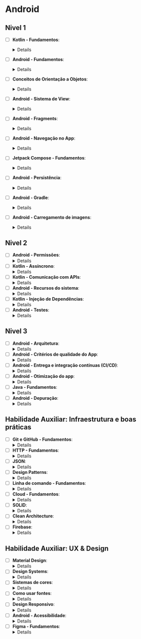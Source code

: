 # Android
## Nivel 1

- [ ] **Kotlin - Fundamentos**:
   <details>
      <ul>
      <li>Kotlin é uma linguagem de programação multiplataforma, orientada a objetos, funcional e estaticamente tipada. Ela compila para a máquina virtual Java e também pode ser traduzida para a linguagem JavaScript e compilada para código nativo (via LLVM). É a linguagem oficial do sistema Android da Google.</li>
      <li>Entender a sua sintaxe</li>
      <li>Conhecer os tipos primitivos</li>
      <li>Declarar e usar variáveis e constantes</li>
      <li>Usar estruturas condicionais (if, else)</li>
      <li>Usar estruturas de repetição e laços (while, for)</li>
      <li>Usar funções, passando parâmetros e argumentos</li>
      <li>Implementando métodos e reutilizando eles</li>
      <li>Null Safety (Elimine o perigo de referências nulas)</li>
      <li>Exceptions e Throwables</li>
      <li>Convenções de código</li>
      <li>Manipular Coleções, arrays e listas</li>
      <li>Recursos do Paradigma funcional</li>
      <li>Orientação a Objetos com Kotlin (Properties, Data class, Companion Objects, Delegation)</li>
      </ul>
   </details>
   
- [ ] **Android - Fundamentos**:
   <details>
      <ul>
      <li>Conhecer Kotlin, Java ou C++ que são as linguagens para desenvolver Apps Android.</li>
      <li>Entender como o SDK do Android empacota o código e recursos do App em um APK (Android Package - Pacote Android) para rodar no SO do Android</li>
      <li>Saber os componentes de entrada de um App - Activity, Service, Broadcast Receiver e Content Provider</li>
      <li>Compreender os ciclos de vida de componentes do Android e como funcionam - O ciclo de vida de uma Activity</li>
      <li>Ativar componentes de entrada do App com Intents</li>
      <li>Conhecer o arquivo de manifesto e os principais itens de configuração</li>
      <li>Entender quais são os recursos de um projeto Android - código fonte, recursos estáticos, drawables, layout, mipmap, values etc</li>
      <li>Criar um projeto Android com o Android Studio e rodar em um dispositivo físico ou virtual</li>
      <li>Conhecer bibliotecas do jetpack para garantir a compatibilidade entre as versões do Android</li>
      </ul>
   </details>
   
- [ ] **Conceitos de Orientação a Objetos**:
   <details>
      <ul>
      <li>A Programação Orientada a Objetos é um paradigma de programação de software baseado na composição e interação entre diversas unidades chamadas de &#39;objetos&#39; e as classes, que contêm uma identidade, propriedades e métodos). Ela é baseada em quatro componentes da programação: abstração digital, encapsulamento, herança e polimorfismo.</li>
      <li>Como funcionam objetos</li>
      <li>Criar e utilizar construtores</li>
      <li>O que são classes</li>
      <li>Criar e utilizar métodos</li>
      <li>Como funciona encapsulamento</li>
      <li>O que é herança</li>
      <li>O que é polimorfismo</li>
      <li>Como funcionam interfaces</li>
      <li>O que são abstrações</li>
      </ul>
   </details>
- [ ] **Android - Sistema de View**:
   <details>
      <ul>
      <li>A classe View representa o bloco básico de construção dos componentes de interface do usuário em Android.</li>
      <li>Conhecer a referência View e ViewGroup para definir um Layout</li>
      <li>Saber as principais ViewGroups para construir layouts - LinearLayout, RelativeLayout, FrameLayout e ConstraintLayout</li>
      <li>Usar o editor visual de Layout para personalizar a tela, ou então, utilizar o arquivo XML para a edição</li>
      <li>Conhecer o Preview do editor visual e usá-lo para preparar as telas e componentes do App</li>
      <li>Utilizar as Views do SDK do Android - TextView, Button, EditText, CheckBox, DatePicker etc</li>
      <li>Criar Views personalizadas para atender demandas específicas</li>
      <li>Personalizar as Views com propriedades do Android ou da própria View - Ajustes de altura, largura, visibilidade, espaçamento</li>
      <li>Implementar Layouts de conteúdos dinâmico com adaptadores - AdapterView e RecyclerView</li>
      <li>Integrar código de negócio com o layout da tela - Chamar e manipular as Views com o View Binding</li>
      <li>Reagir a eventos das Views a partir de listeners como cliques, cliques longos, rolagem, arrastar e soltar</li>
      </ul>
   </details>
- [ ] **Android - Fragments**:
   <details>
      <ul>
      <li>Um Fragment representa o comportamento ou uma parte da interface do usuário em uma Activity hospedeira. É possível combinar vários fragmentos em uma única Activity para criar uma IU de vários painéis e reutilizar um fragmento em diversas atividades. Você pode imaginar um fragment como uma seção modular de uma Activity, que tem o próprio ciclo de vida, recebe os próprios eventos de entrada e que pode ser adicionada ou removida durante a execução da Activity.</li>
      <li>Entender o que é um Fragment</li>
      <li>Como usar e reutilizar Fragments na mesma Activity</li>
      <li>Entender os motivos para utilizar Fragments em projetos Android</li>
      <li>Implementar layouts com múltiplos painéis</li>
      <li>Migrar projetos Android que utilizam apenas Activities para utilizar fragments</li>
      <li>Lidar com transações do gerenciador de fragments</li>
      </ul>
   </details>
- [ ] **Android - Navegação no App**:
   <details>
      <ul>
      <li>A navegação de telas em Apps é fundamental para a experiência de uso de Apps Android. Para isso é essencial conhecer os princípios de navegação do Android.</li>
      <li>Aprender o que é a biblioteca Navigation e como é possível implementá-la, seja para o sistema de Views ou para o Jetpack Compose</li>
      <li>Integrar a navegação com componentes do App, seja em navegação de abas, ou na visualização de componentes visuais dependendo da tela</li>
      <li>Saber o que é uma task de back stack do Android</li>
      <li>Conhecer os App links - Deep Link, Web Links e Android App Links</li>
      </ul>
   </details>
- [ ] **Jetpack Compose - Fundamentos**:
   <details>
      <ul>
      <li>O Jetpack Compose é uma ferramenta que trás a proposta de criar interfaces nativas Android com menos código, mais rápido e deixa seus apps mais bonitos, ele faz isso através da abordagem declarativa.</li>
      <li>Criar um app Android do zero utilizando o Jetpack Compose</li>
      <li>Construção de Layouts apartir de composables</li>
      <li>Pré-visualizações de Composables</li>
      <li>Gerenciamento de estados, eventos, composição e recomposição</li>
      <li>Configurar o Compose em um projeto já existente e aplicar a interoperabilidade</li>
      <li>Trabalhar com formulários</li>
      <li>Entender a diferença do XML para o Compose</li>
      <li>Manter estados utilizando o padrão MVVM com ViewModel e StateFlow, entendendo o ciclo de vida</li>
      </ul>
   </details>
- [ ] **Android - Persistência**:
   <details>
      <ul>
      <li>O conceito de &quot;persistência de dados&quot; refere-se a garantir que as informações inseridas na aplicação serão armazenadas em um meio em que possam ser recuperadas de forma consistente. Ou seja, são registros permanentes e que não são perdidos quando há o encerramento da sessão.</li>
      <li>No Android podemos armazenar de maneira persistente arquivos específicos ou para o App ou compartilhado, informações de tipo primitivo com preferências e dados estruturados com banco de dados.</li>
      </ul>
   </details>
- [ ] **Android - Gradle**:
   <details>
      <ul>
      <li>O Gradle e o plug-in do Android para Gradle(AGP) oferecem uma maneira flexível de compilar, criar, gerenciar e empacotar seu app ou biblioteca Android.</li>
      <li>O que é uma build tool</li>
      <li>Aprender a estrutura de um projeto Android como um projeto multi módulo do Gradle</li>
      <li>Para que serve o Gradle e como usá-lo</li>
      <li>O que são dependências e como utilizá-las</li>
      </ul>
   </details>
- [ ] **Android - Carregamento de imagens**:
   <details>
      <ul>
      <li>As imagens vem em tamanhos e formas diferentes. Na maioria dos casos, elas são maiores do que o necessário para a Interface de usuário (UI) de um app. Dado que estamos trabalhando com memória limitada, no Android é usada uma técnica de decodificação de bitmaps, para evitar todo o trabalho de utilizar isso, temos diversas bibliotecas que facilitam esse processo.</li>
      <li>O que é Bitmap</li>
      <li>Conhecer as bibliotecas de carregamento de imagens (Glide, Picasso, Coil, entre oturas) e usá-las</li>
      <li>Vantagens e desvantagens das bibliotecas de carregamento de imagens</li>
      </ul>
   </details>
   
## Nivel 2

- [ ] **Android - Permissões**:
   <details>
      <ul>
      <li>As permissões do app ajudam a apoiar a privacidade do usuário protegendo dados restritos, como estados do sistema e os dados de contatos dos usuários, há também as ações restritas, como a conexão a um dispositivo pareado e a gravação de áudio ou uso de câmera.</li>
      <li>Entender o que são permissões</li>
      <li>Aprender sobre os diferentes tipos de permissões</li>
      <li>Permissões especiais</li>
      <li>Práticas recomendadas</li>
      </ul>
   </details>
- [ ] **Kotlin - Assíncrono**:
   <details>
      <ul>
      <li>Na programação assíncrona as funções não são executadas em ordem. Com o assincronismo, podemos interromper do código para conseguirmos alguma outra informação necessária para a continuar a execução. Isso significa que o código espera por uma outra parte do código e, enquanto espera, executa as demais partes.</li>
      <li>Aprender as possibilidades para rodar o código de maneira assíncrona no Android</li>
      <li>Conhecer o pacote java.concurrent e as suas soluções</li>
      <li>Utilizar Coroutines como uma solução de código assíncrono no Kotlin</li>
      <li>Entender e usar estruturas reativas como LiveData, Flow, StateFlow, RX, etc</li>
      </ul>
   </details>
- [ ] **Kotlin - Comunicação com APIs**:
   <details>
      <ul>
      <li>Uma API é uma interface que desenvolvedores de software utilizam para programar a interação com componentes ou recursos de software fora de seu próprio código. Uma definição ainda mais simples é que uma API é a parte de um componente de software que é acessível a outros componentes.</li>
      <li>Realizar requisições HTTP para se comunicar com serviços online, como REST API é fundamental na maioria dos Apps Android. Sendo assim, é importante conhecer as principais ferramentas e técnicas necessárias para esse tipo de funcionalidade.</li>
      <li>Conhecer bibliotecas famosas no mundo Android para realizar requisições - Retrofit, Ktor ou Volley</li>
      <li>Configurar as requisições para executararem de maneira assíncrona</li>
      <li>Converter objetos para JSON e vice-versa</li>
      </ul>
   </details>
- [ ] **Android - Recursos do sistema**:
   <details>
      <ul>
      <li>Os smartphones que estão sob a plataforma Android, na sua grande maioria possuem diversos recursos específicos do sistema, tais como câmeras, sensores, gps, entre outros.</li>
      <li>Aprenda quais são e como utilizar esses recursos</li>
      </ul>
   </details>
- [ ] **Kotlin - Injeção de Dependências**:
   <details>
      <ul>
      <li>Injeção de Dependências é um padrão de projeto no qual uma classe solicita dependências de fontes externas ao invés de criá-las.</li>
      <li>Ao escrever códigos em projetos Android, é muito que uma funcionalidade utilize códigos de bibliotecas, como o Room para salvar dados ou o Retrofit para fazer requisições para REST API. Essas bibliteocas são conhecidas como dependências dos nossos códigos, justamente pela necessidade para realizar a ação esperada. Usar essas bibliotecas com facilidade em qualquer parte do app pode ter os seus desafios, como oferecer instâncias únicas e realizar toda a configuração necessária para o funcionamento correto. Para isso, utilizamos ferramentas de injeção de dependência que facilitam o nosso trabalho.</li>
      <li>Aprender a usar a técnica de injeção de dependências e alguma das ferramentas comuns no Android para tal - Hilt, Dagger ou Koin</li>
      </ul>
   </details>
- [ ] **Android - Testes**:
   <details>
      <ul>
      <li>O teste de software é o processo de avaliação e verificação de que um software realmente faz o que deveria fazer. Os benefícios dos testes incluem a prevenção de bugs, a redução dos custos de desenvolvimento e a melhoria do desempenho.</li>
      <li>Usar testes unitários</li>
      <li>Usar testes de integração</li>
      <li>Usar testes instrumentados</li>
      <li>Usar mocks para facilitar a implementação de testes com dependências</li>
      <li>Implementar testes com ferramentas de Injeção de Dependências como o Hilt</li>
      </ul>
   </details>
## Nivel 3
- [ ] **Android - Arquitetura**:
   <details>
      <ul>
      <li>O guia de arquitetura Android aborda práticas e a arquitetura recomendada para a criação de apps robustos com alta qualidade de produção. Organizar sua base de código em partes contidas e acopladas com flexibilidade (Modularização).</li>
      <li>Aprender o que é e para que serve a arquitetura MVVM (Model-View-ViewModel)</li>
      <li>Camadas de IU, dados e domínios</li>
      <li>Fluxo de dados dentro do app</li>
      <li>Como utilizar o ViewModel</li>
      <li>Recomendações da arquitetura, padrão repositório, offline-first</li>
      <li>Gerenciamento de estado</li>
      <li>Injeção de dependências</li>
      <li>Melhorar a experiência dos usuários do app com o ViewModel</li>
      <li>Aprender o que é modularização</li>
      <li>Benefícios da modularização</li>
      </ul>
   </details>
- [ ] **Android - Critérios de qualidade do App**:
   <details>
      <ul>
      <li>Ao escrever um App Android, existe uma série de requisitos para garantir uma qualidade esperada, como por exemplo, a compatibilidade do App com a navegação esperada pelo sistema Android, ou então, pelos gestos, etc.</li>
      <li>Os requisitos são classificados como - Experiência visual, Funcionalidade, Desempenho e estabilidade, Privacidade e segurança, Google Play e Procedimento de teste</li>
      <li>Cumprir todos os requisitos, ou quase todos, significa que o App possui uma maior qualidade para os usuários.</li>
      </ul>
   </details>
- [ ] **Android - Entrega e integração contínuas (CI/CD)**:
   <details>
      <ul>
      <li>CI/CD é a abreviação de Continuous Integration/Continuous Delivery, traduzindo para o português &quot;entrega e integração contínuas&quot;. Trata-se de uma prática de desenvolvimento de software que visa tornar a integração de código mais eficiente por meio de builds e testes automatizados.</li>
      <li>Ao implementar novas funcionalidades do App, precisamos garantir que todas as entregas irão funcionar corretamente. Para isso, podemos utilizar técnicas de integração e entrega contínua, dessa forma, agilizamos a evolução do App e tentamos garantir os comportamentos esperados ao mesmo tempo.</li>
      <li>Conhecer alguma das ferramentas para fazer a entrega contínua, como Firebase Test Lab, Jenkins, GitHub Actions, etc</li>
      </ul>
   </details>
- [ ] **Android - Otimização do app**:
   <details>
      <ul>
      <li>Ao gerar um App, existem alguns detalhes de otimização para torná-lo rápido, menor e otimizado, como por exemplo, a remoção de código desnecessário, a ofuscação que reduz o nome dos códigos e a otimização que aplica estratégias mais agressivas para reduzir mais ainda o app.</li>
      <li>Aprender a ativar cada otimização no plugin do Android para o Gradle</li>
      <li>Utilizar o proguard para realizar uma otimização mais agressiva</li>
      <li>Ativar o multidex para que o app seja capaz de obter mais de 64000 métodos e conseguir utilizar as técnicas de otimização</li>
      <li>Conhecer e utilizar ferramentas auxiliarem para aumentar o desempenho do App</li>
      </ul>
   </details>
- [ ] **Java - Fundamentos**:
   <details>
      <ul>
      <li>Java é uma linguagem de programação amplamente usada para codificar aplicações Web. Java é uma linguagem multiplataforma, orientada a objetos e centrada em rede que pode ser usada como uma plataforma em si. É uma linguagem de programação rápida, segura e confiável para codificar tudo, desde aplicações móveis e software empresarial até aplicações de big data e tecnologias do servidor.</li>
      <li>Conhecer os tipos primitivos</li>
      <li>Declarar variáveis, considerando os diferentes tipos</li>
      <li>Usar estruturas condicionais (&#39;if&#39;, &#39;else&#39;)</li>
      <li>Conhecer os operadores de atribuição e comparação</li>
      <li>Usar estruturas de repetição e laços (&#39;while&#39;, &#39;for&#39;)</li>
      <li>Usar funções, passando parâmetros e argumentos</li>
      <li>Manipular métodos</li>
      <li>Manipular arrays e listas</li>
      <li>Obter dados de uma API</li>
      <li>Fazer chamadas assíncronas &#39;Future&#39;, etc</li>
      <li>Criar construtores</li>
      </ul>
   </details>
- [ ] **Android - Depuração**:
   <details>
      <ul>
      <li>Durante o desenvolvimento de um app, é bastante comum a presença de bugs inesperados, como também, a falta de compreensão do motivo do bug. Para agilizar a análise e investigação de problemas ou comportamentos inesperados no app, precisamos aprender a depurar ou debuggar um app Android.</li>
      <li>Saber como executar um app em depuração no Android Studio</li>
      <li>Aprender a ativar a depuração em dispositivos físicos</li>
      <li>Utilizar Logs para identificar eventos</li>
      <li>Analisar stack track</li>
      <li>Inspecionar o Layout, recursos do sistema como processador, memória e rede</li>
      <li>Depurar o banco de dados do app e arquivos APKs pré-compilados</li>
      <li>Analisar o build com o analizador de APK</li>
      </ul>
   </details>
   
## Habilidade Auxiliar: Infraestrutura e boas práticas 

- [ ] **Git e GitHub - Fundamentos**:
   <details>
      <ul>
      <li>Git é um sistema de controle de versão distribuído gratuito e de código aberto projetado para lidar com tudo, desde projetos pequenos a muito grandes com velocidade e eficiência.</li>
      <li>GitHub é um serviço de hospedagem para desenvolvimento de software e controle de versão usando Git.</li>
      <li>Criar um repositório</li>
      <li>Clonar um repositório</li>
      <li>Fazer commit, push e pull de e para o repositório</li>
      <li>Reverter um commit</li>
      <li>Criar branches e pul requests</li>
      <li>Lidar com merge e conflitos</li>
      </ul>
   </details>
- [ ] **HTTP - Fundamentos**:
   <details>
      <ul>
      <li>HTTP significa Hyper Text Transfer Protocol. A comunicação entre computadores cliente e servidores web é feita enviando solicitações HTTP e recebendo respostas HTTP.</li>
      <li>Entender a diferença dos verbos HTTP</li>
      <li>Testar os requests e ver os status codes no navegador</li>
      <li>Saber fazer uma requisição HTTP na linha de comando com WGET</li>
      <li>Baixar uma imagem com WGET</li>
      <li>Fazer um post</li>
      </ul>
   </details>
- [ ] **JSON**:
   <details>
      <ul>
      <li>JSON significa JavaScript Object Notation (notação de objeto JavaScript). É um formato de texto para armazenar e transmitir dados.</li>
      <li>Criar um objeto</li>
      <li>Transformar um objeto em uma string</li>
      <li>Transformar uma string em objeto</li>
      <li>Manipular um objeto</li>
      </ul>
   </details>
- [ ] **Design Patterns**:
   <details>
      <ul>
      <li>Na engenharia de software, um &quot;padrão de projeto&quot; (Design Pattern em inglês) é uma solução geral e reutilizável para um problema que ocorre normalmente dentro de um determinado contexto de projeto de software.</li>
      <li>Conhecer e aplicar os principais Design Patterns</li>
      </ul>
   </details>
- [ ] **Linha de comando - Fundamentos**:
   <details>
      <ul>
      <li>CLI é um programa de linha de comando que aceita entradas de texto para executar funções do sistema operacional.</li>
      <li>Conhecer os principais comandos</li>
      </ul>
   </details>
- [ ] **Cloud - Fundamentos**:
   <details>
      <ul>
      <li>Cloud, ou computação em nuvem é a distribuição de serviços de computação pela Internet usando um modelo de preço pago conforme o uso. Uma nuvem é composta de vários recursos de computação, que abrangem desde os próprios computadores (ou instâncias, na terminologia de nuvem) até redes, armazenamento, bancos de dados e o que estiver em torno deles. Ou seja, tudo o que normalmente é necessário para montar o equivalente a uma sala de servidores, ou mesmo um data center completo, estará pronto para ser utilizado, configurado e executado.</li>
      <li>Conhecer a diferença entre IaaS, PaaS e SaaS</li>
      <li>Conhecer os maiores provedores de cloud</li>
      <li>Especializar-se em algum provedor</li>
      </ul>
   </details>
- [ ] **SOLID**:
   <details>
      <ul>
      <li>O Solid possui cinco princípios considerados como boas práticas no desenvolvimento de software que ajudam os programadores a escrever os códigos mais limpos, separando as responsabilidades, diminuindo acoplamentos, facilitando na refatoração e estimulando o reaproveitamento do código.</li>
      </ul>
   </details>
- [ ] **Clean Architecture**:
   <details>
      <ul>
      <li>A Clean Architecture (Arquitetura Limpa) é uma forma de desenvolver software, de tal forma que apenas olhando para o código fonte de um programa, você deve ser capaz de dizer o que o programa faz.</li>
      </ul>
   </details>
- [ ] **Firebase**:
   <details>
      <ul>
      <li>O Firebase é uma plataforma de desenvolvimento de aplicativos Backend-as-a-Service (BaaS) que fornece serviços de backend hospedados, tais como banco de dados em tempo real, armazenamento em nuvem, autenticação, relatórios de falhas, aprendizado de máquina, configuração remota e hospedagem para seus arquivos estáticos.</li>
      <li>Entender como Instalar o Firebase</li>
      <li>Conhecer a documentação do Firebase</li>
      <li>Conhecer as ferramentas do Firebase disponíveis</li>
      </ul>
   </details>
   
## Habilidade Auxiliar: UX & Design 

- [ ] **Material Design**:
   <details>
      <ul>
      <li>Material Design é um sistema de design de código aberto do Google, onde ele te passa componentes com determinados padrões de uso e certa personalização para seus apps.</li>
      <li>Fundações de experiência de usuário</li>
      <li>Personalizar seus componentes</li>
      <li>Layouts adaptativos</li>
      </ul>
   </details>
- [ ] **Design Systems**:
   <details>
      <ul>
      <li>Um Design Systems (sistema de design) é uma coleção de componentes reutilizáveis, guiados por padrões claros, que podem ser colocados juntos para construir aplicações.</li>
      <li>Criar e manter bibliotecas que serão consumidas e usadas como padrão para a construção de um projeto</li>
      </ul>
   </details>
- [ ] **Sistemas de cores**:
   <details>
      <ul>
      <li>Definir uma paleta de cores que faça sentido para determinada interface</li>
      </ul>
   </details>
- [ ] **Como usar fontes**:
   <details>
      <ul>
      <li>Escolher a fonte mais adequada para determinado projeto</li>
      </ul>
   </details>
- [ ] **Design Responsivo**:
   <details>
      <ul>
      <li>Ajustar suas páginas para o tamanho da tela do usuário</li>
      <li>Media queries</li>
      <li>Conhecer o conceito de Mobile first</li>
      </ul>
   </details>
- [ ] **Android - Acessibilidade**:
   <details>
      <ul>
      <li>Acessibilidade Digital é a eliminação de barreiras na Web. O conceito pressupõe que os sites e aplicativos sejam projetados de modo que todas as pessoas possam perceber, entender, navegar e interagir de maneira efetiva com as páginas, incluindo pessoas com necessidades de acessibilidades, como pessoas com problemas de visão, daltonismo, dificuldades auditivas, comprometimento motor, deficiência cognitivas e muitos outros tipos de deficiência.</li>
      <li>Aumentar a visibilidade do texto</li>
      <li>Usar controles grandes e simples</li>
      <li>Descrever cada elemento de IU</li>
      </ul>
   </details>
- [ ] **Figma - Fundamentos**:
   <details>
      <ul>
      <li>Figma é uma aplicação web colaborativa para design de interfaces. O conjunto de recursos do Figma se concentra na interface do usuário e no design da experiência do usuário, com ênfase na colaboração em tempo real, utilizando uma variedade de editores de gráficos vetoriais e ferramentas de prototipagem.</li>
      <li>Criar layouts de páginas e componentes</li>
      </ul>
   </details>
